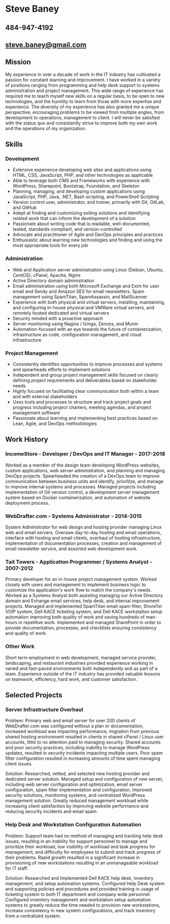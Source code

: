 # Steve Baney
## 484-947-4192
## steve.baney@gmail.com

## Mission

My experience in over a decade of work in the IT industry has cultivated a passion for constant learning and improvement.  I have worked in a variety of positions ranging from programming and help desk support to systems administration and project management.  This wide range of experience has required me to teach myself new skills on a regular basis, to be open to new technologies, and the humility to learn from those with more expertise and experience.  The diversity of my experience has also granted me a unique perspective, encouraging problems to be viewed from multiple angles, from development to operations, management to client.  I will never be satisfied with the status quo and consistently strive to improve both my own work and the operations of my organization.

## Skills

### Development
 * Extensive experience developing web sites and applications using HTML, CSS, JavaScript, PHP, and other technologies as applicable
 * Able to leverage both CMS and Frameworks with experience with WordPress, Sharepoint, Bootstrap, Foundation, and Skeleton
 * Planning, managing, and developing custom applications using JavaScript, PHP, Java, .NET, Bash scripting, and PowerShell Scripting
 * Version control user, administrator, and trainer, primarily with Git, GitLab, and GitHub
 * Adept at finding and customizing exiting solutions and identifying related work that can inform the development of a solution
 * Passionate about writing code that is readable, well-documented, tested, standards-compliant, and version-controlled
 * Advocate and practitioner of Agile and DevOps principles and practices
 * Enthusiastic about learning new technologies and finding and using the most appropriate tools for every job

### Administration
 * Web and Application server administration using Linux (Debian, Ubuntu, CentOS), cPanel, Apache, Nginx
 * Active Directory domain administration
 * Email administration using both Microsoft Exchange and Exim for user email and Sendy and Amazon SES for email newsletters. Spam management using SpamTitan, SpamAssassin, and MailScanner
 * Experience with both physical and virtual servers, installing, maintaining, and configuring in-house physical and VMWare virtual servers, and remotely hosted dedicated and virtual servers
 * Security minded with a proactive approach
 * Server monitoring using Nagios / Icinga, Zenoss, and Munin
 * Automation-focused with an eye towards the future of containerization, infrastructure as code, configuration management, and cloud infrastructure

### Project Management
 * Consistently identifies opportunities to improve processes and systems and spearheads efforts to implement solutions
 * Independent and group project management skills focused on clearly defining project requirements and deliverables based on stakeholder needs
 * Highly focused on facilitating clear communication both within a team and with external stakeholders
 * Uses tools and processes to structure and track project goals and progress including project charters, meeting agendas, and project management software
 * Passionate about learning and implementing best practices based on Lean, Agile, and DevOps methodologies

## Work History

### IncomeStore - Developer / DevOps and IT Manager - 2017-2018

Worked as a member of the design team developing WordPress websites, custom applications, web server administration, and planning and managing DevOps projects. Spearheaded the creation of a DevOps team to improve communication between business units and identify, prioritize, and manage to improve internal systems and processes. Managed projects including implementation of Git version control, a development server management system based on Docker containerization, and automation of website deployment process.

### WebDrafter.com - Systems Administrator - 2014-2015

System Administrator for web design and hosting provider managing Linux web and email servers. Oversaw day-to-day hosting and email operations, interface with hosting and email clients, overhaul of hosting infrastructure, implementation of documentation processes, creation and management of email newsletter service, and assorted web development work.

### Tait Towers - Application Programmer / Systems Analyst - 2007-2012

Primary developer for an in-house project management system. Worked closely with users and management to implement business logic to customize the application's work flow to match the company's needs. Worked as a Systems Analyst both assisting managing our Active Directory domain and Exhange email services, help desk, and internal improvement projects. Managed and implemented SpamTitan email spam filter, ShoreTel VOIP system, Dell KACE ticketing system, and Dell KACE workstation setup automation improving both quality of work and saving hundreds of man-hours in repetitive work. Implemented and managed SharePoint in order to provide documentation, processes, and checklists ensuring consistency and quality of work.

### Other Work

Short term employment in web development, managed service provider, landscaping, and restaurant industries provided experience working in varied and fast-paced environments both independently and as part of a team. Experience outside of the IT industry has provided valuable lessons on teamwork, efficiency, hard work, and customer satisfaction.


## Selected Projects

### Server Infrastructure Overhaul

Problem: Primary web and email server for over 200 clients of WebDrafter.com was configured without a plan or documentation, increased workload was impacting performance, migration from previous shared hosting environment resulted in clients in shared cPanel / Linux user accounts, little to no attention paid to managing security. Shared accounts and poor security practices, including inability to manage WordPress updates, resulted in security incidents impacting multiple users. Poor spam filter configuration resulted in increasing amounts of time spent managing client issues.

Solution: Researched, vetted, and selected new hosting provider and dedicated server solution. Managed setup and configuration of new server, including web server configuration and optimization, email server configuration, spam filter implementation and configuration, improved security solutions, monitoring systems, and centralized WordPress management solution. Greatly reduced management workload while increasing client satisfaction by improving website performance and reducing security incidents and email spam.

### Help Desk and Workstation Configuration Automation

Problem: Support team had no method of managing and tracking help desk issues, resulting in an inability for support personnel to manage and prioritize their workload, low visibility of workload and task progress for management, and difficulty for employees to submit and track progress of their problems.  Rapid growth resulted in a significant increase in provisioning of new workstations resulting in an unmanageable workload for IT staff.

Solution: Researched and Implemented Dell KACE help desk, inventory management, and setup automation systems.  Configured Help Desk system and supporting policies and procedures and provided training in usage of ticketing system to both IT department and company wide personnel.  Configured inventory management and workstation setup automation systems to greatly reduce the time needed to provision new workstations, increase consistency in new system configurations, and track inventory from a centralized system.